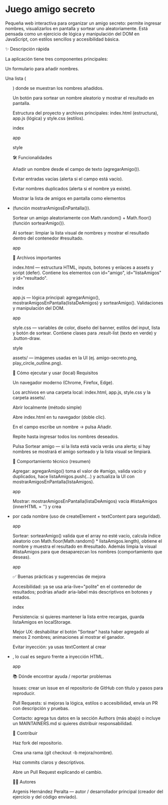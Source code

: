 <h1>Juego amigo secreto</h1>

Pequeña web interactiva para organizar un amigo secreto: permite ingresar nombres, visualizarlos en pantalla y sortear uno aleatoriamente. Está pensada como un ejercicio de lógica y manipulación del DOM en JavaScript, con estilos sencillos y accesibilidad básica.

✨ Descripción rápida

La aplicación tiene tres componentes principales:

Un formulario para añadir nombres.

Una lista (<ul>) donde se muestran los nombres añadidos.

Un botón para sortear un nombre aleatorio y mostrar el resultado en pantalla.

Estructura del proyecto y archivos principales: index.html (estructura), app.js (lógica) y style.css (estilos). 

index

 

app

 

style

🛠 Funcionalidades

Añadir un nombre desde el campo de texto (agregarAmigo()).

Evitar entradas vacías (alerta si el campo está vacío).

Evitar nombres duplicados (alerta si el nombre ya existe).

Mostrar la lista de amigos en pantalla como elementos <li> (función mostrarAmigosEnPantalla()).

Sortear un amigo aleatoriamente con Math.random() + Math.floor() (función sortearAmigo()).

Al sortear: limpiar la lista visual de nombres y mostrar el resultado dentro del contenedor #resultado. 

app

📁 Archivos importantes

index.html — estructura HTML, inputs, botones y enlaces a assets y script (defer). Contiene los elementos con id="amigo", id="listaAmigos" y id="resultado". 

index

app.js — lógica principal: agregarAmigo(), mostrarAmigosEnPantalla(listaDeAmigos) y sortearAmigo(). Validaciones y manipulación del DOM. 

app

style.css — variables de color, diseño del banner, estilos del input, lista y botón de sortear. Contiene clases para .result-list (texto en verde) y .button-draw. 

style

assets/ — imágenes usadas en la UI (ej. amigo-secreto.png, play_circle_outline.png).

🚀 Cómo ejecutar y usar (local)
Requisitos

Un navegador moderno (Chrome, Firefox, Edge).

Los archivos en una carpeta local: index.html, app.js, style.css y la carpeta assets/.

Abrir localmente (método simple)

Abre index.html en tu navegador (doble clic).

En el campo escribe un nombre → pulsa Añadir.

Repite hasta ingresar todos los nombres deseados.

Pulsa Sortear amigo — si la lista está vacía verás una alerta; si hay nombres se mostrará el amigo sorteado y la lista visual se limpiará.

🔎 Comportamiento técnico (resumen)

Agregar: agregarAmigo() toma el valor de #amigo, valida vacío y duplicados, hace listaAmigos.push(...) y actualiza la UI con mostrarAmigosEnPantalla(listaAmigos). 

app

Mostrar: mostrarAmigosEnPantalla(listaDeAmigos) vacía #listaAmigos (innerHTML = '') y crea <li> por cada nombre (uso de createElement + textContent para seguridad). 

app

Sortear: sortearAmigo() valida que el array no esté vacío, calcula índice aleatorio con Math.floor(Math.random() * listaAmigos.length), obtiene el nombre y muestra el resultado en #resultado. Además limpia la visual #listaAmigos para que desaparezcan los nombres (comportamiento que deseas). 

app

✅ Buenas prácticas y sugerencias de mejora

Accesibilidad: ya se usa aria-live="polite" en el contenedor de resultados; podrías añadir aria-label más descriptivos en botones y estados. 

index

Persistencia: si quieres mantener la lista entre recargas, guarda listaAmigos en localStorage.

Mejor UX: deshabilitar el botón "Sortear" hasta haber agregado al menos 2 nombres; animaciones al mostrar el ganador.

Evitar inyección: ya usas textContent al crear <li>, lo cual es seguro frente a inyección HTML. 

app

📚 Dónde encontrar ayuda / reportar problemas

Issues: crear un issue en el repositorio de GitHub con título y pasos para reproducir.

Pull Requests: si mejoras la lógica, estilos o accesibilidad, envía un PR con descripción y pruebas.

Contacto: agrega tus datos en la sección Authors (más abajo) o incluye un MAINTAINERS.md si quieres distribuir responsabilidad.

🤝 Contribuir

Haz fork del repositorio.

Crea una rama (git checkout -b mejora/nombre).

Haz commits claros y descriptivos.

Abre un Pull Request explicando el cambio.

👨‍💻 Autores

Argenis Hernández Peralta — autor / desarrollador principal (creador del ejercicio y del código enviado).
